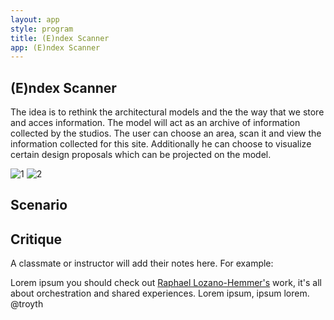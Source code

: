 ```yaml
---
layout: app
style: program
title: (E)ndex Scanner
app: (E)ndex Scanner
---
```

##	(E)ndex Scanner

The idea is to rethink the architectural models and the the way that we store and acces information. The model will act as an archive
of information collected by the studios. The user can choose an area, scan it and view the information collected for this site.
Additionally he can choose to visualize certain design proposals which can be projected on the model.

![1](https://raw.github.com/site2site/site2site.github.io/master/programs/(E)ndex-Scanner/image/(E)ndex%20Scanner1.jpg)
![2](https://raw.github.com/site2site/site2site.github.io/master/programs/(E)ndex-Scanner/image/(E)ndex%20Scanner2.jpg)


## Scenario

## Critique

A classmate or instructor will add their notes here. For example:

Lorem ipsum you should check out [Raphael Lozano-Hemmer's](http://www.lozano-hemmer.com/) work, it's all about orchestration and shared experiences. Lorem ipsum, ipsum lorem.  
@troyth

